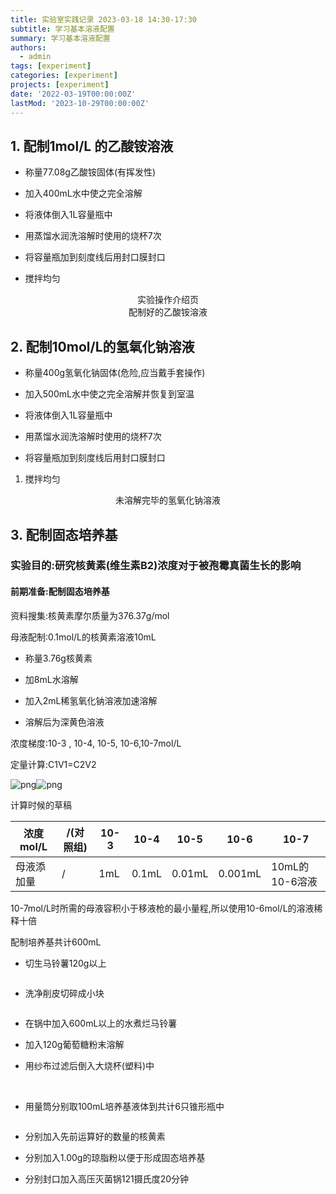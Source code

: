 ```yaml
---
title: 实验室实践记录 2023-03-18 14:30-17:30
subtitle: 学习基本溶液配置
summary: 学习基本溶液配置
authors:
  - admin
tags: [experiment]
categories: [experiment]
projects: [experiment]
date: '2022-03-19T00:00:00Z'
lastMod: '2023-10-29T00:00:00Z'
---
```




## 1.  配制1mol/L 的乙酸铵溶液

- 称量77.08g乙酸铵固体(有挥发性)

- 加入400mL水中使之完全溶解

- 将液体倒入1L容量瓶中

- 用蒸馏水润洗溶解时使用的烧杯7次

- 将容量瓶加到刻度线后用封口膜封口

- 搅拌均匀

<img title="" src="318-1.png" alt="" data-align="center">

<center>实验操作介绍页</center>

<img title="" src="318-2.png" alt="" data-align="center">

<center>配制好的乙酸铵溶液</center>

## 2.  配制10mol/L的氢氧化钠溶液

- 称量400g氢氧化钠固体(危险,应当戴手套操作)

- 加入500mL水中使之完全溶解并恢复到室温

- 将液体倒入1L容量瓶中

- 用蒸馏水润洗溶解时使用的烧杯7次

- 将容量瓶加到刻度线后用封口膜封口
1. 搅拌均匀

<img title="" src="318-3.png" alt="" data-align="center">

<center>未溶解完毕的氢氧化钠溶液</center>

## 3.  配制固态培养基

### 实验目的:研究核黄素(维生素B2)浓度对于被孢霉真菌生长的影响

#### 前期准备:配制固态培养基

资料搜集:核黄素摩尔质量为376.37g/mol

母液配制:0.1mol/L的核黄素溶液10mL

- 称量3.76g核黄素

- 加8mL水溶解

- 加入2mL稀氢氧化钠溶液加速溶解

- 溶解后为深黄色溶液

浓度梯度:10-3 , 10-4, 10-5, 10-6,10-7mol/L

定量计算:C1V1=C2V2

![png](./318-4.png)![png](./318-5.png)

计算时候的草稿

| 浓度mol/L | /(对照组) | 10-3 | 10-4  | 10-5   | 10-6    | 10-7        |
| ------- | ------ | ---- | ----- | ------ | ------- | ----------- |
| 母液添加量   | /      | 1mL  | 0.1mL | 0.01mL | 0.001mL | 10mL的10-6溶液 |

10-7mol/L时所需的母液容积小于移液枪的最小量程,所以使用10-6mol/L的溶液稀释十倍

配制培养基共计600mL

- 切生马铃薯120g以上

<img title="" src="318-6.png" alt="" data-align="center">


- 洗净削皮切碎成小块

<img title="" src="318-7.png" alt="" data-align="center">


- 在锅中加入600mL以上的水煮烂马铃薯

- 加入120g葡萄糖粉末溶解

- 用纱布过滤后倒入大烧杯(塑料)中

<img title="" src="318-8.png" alt="" data-align="center">

<img title="" src="318-9.png" alt="" data-align="center">


- 用量筒分别取100mL培养基液体到共计6只锥形瓶中

<img title="" src="318-10.png" alt="" data-align="center">


- 分别加入先前运算好的数量的核黄素

- 分别加入1.00g的琼脂粉以便于形成固态培养基

- 分别封口加入高压灭菌锅121摄氏度20分钟
